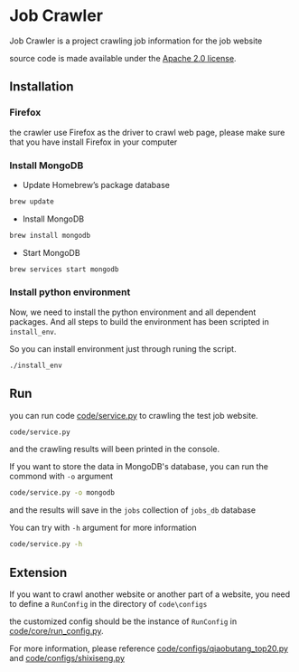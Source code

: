 # Job Crawler


Job Crawler is a project crawling job information for the job website


source code is made available under the [Apache 2.0 license](https://github.com/SeleniumHQ/selenium/blob/master/LICENSE).


## Installation

### Firefox

the crawler use Firefox as the driver to crawl web page, please make sure that you have install Firefox in your computer

### Install MongoDB

* Update Homebrew’s package database
```sh
brew update
```

* Install MongoDB
```sh
brew install mongodb
```

* Start MongoDB
```sh
brew services start mongodb
```


### Install python environment

Now, we need to install the python environment and all dependent packages. And all steps to build the environment has been scripted in `install_env`. 

So you can install environment just through runing the script.
```sh
./install_env
```


## Run

you can run code [code/service.py](https://github.com/david-liu/job_crawler/blob/master/code/service.py) to crawling the test job website.

```sh
code/service.py
```
and the crawling results will been printed in the console.

If you want to store the data in MongoDB's database, you can run the commond with `-o` argument

```sh
code/service.py -o mongodb
```

and the results will save in the `jobs` collection of `jobs_db` database

You can try with `-h` argument for more information

```sh
code/service.py -h
```

## Extension

If you want to crawl another website or another part of a website, you need to define a `RunConfig` in the directory of `code\configs`

the customized config should be the instance of `RunConfig` in [code/core/run_config.py](https://github.com/david-liu/job_crawler/blob/master/code/core/run_config.py).

For more information, please reference [code/configs/qiaobutang_top20.py](https://github.com/david-liu/job_crawler/blob/master/code/configs/qiaobutang_top20.py) and [code/configs/shixiseng.py](https://github.com/david-liu/job_crawler/blob/master/code/configs/shixiseng.py)

